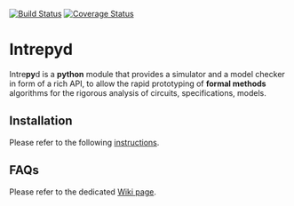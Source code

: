[![Build Status](https://travis-ci.org/formalmethods/intrepyd.svg?branch=master)](https://travis-ci.org/formalmethods/intrepyd)
[![Coverage Status](https://coveralls.io/repos/github/formalmethods/intrepyd/badge.svg?branch=master)](https://coveralls.io/github/formalmethods/intrepyd?branch=master)

# Intrepyd
Intre**py**d is a **python** module that provides a simulator and a model checker in form of
a rich API, to allow the rapid prototyping of **formal methods** algorithms
for the rigorous analysis of circuits, specifications, models.

## Installation
Please refer to the following [instructions](INSTALL.md).

## FAQs
Please refer to the dedicated [Wiki page](https://github.com/formalmethods/intrepyd/wiki/FAQs).
